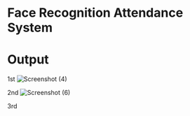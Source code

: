 # Face Recognition Attendance System
# Output

1st
![Screenshot (4)](https://github.com/user-attachments/assets/5dd90852-5f0c-4078-8a23-0a2606c13fbb)

2nd
![Screenshot (6)](https://github.com/user-attachments/assets/e3a29fc0-72ea-4cd2-a249-df1d5c0b6882)

3rd

